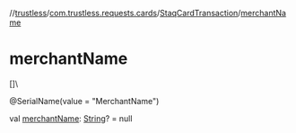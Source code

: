 //[trustless](../../../index.md)/[com.trustless.requests.cards](../index.md)/[StaqCardTransaction](index.md)/[merchantName](merchant-name.md)

# merchantName

[]\

@SerialName(value = &quot;MerchantName&quot;)

val [merchantName](merchant-name.md): [String](https://kotlinlang.org/api/latest/jvm/stdlib/kotlin/-string/index.html)? = null
